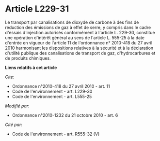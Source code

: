 # Article L229-31

Le transport par canalisations de dioxyde de carbone à des fins de réduction des émissions de gaz à effet de serre, y compris
dans le cadre d'essais d'injection autorisés conformément à l'article L. 229-30, constitue une opération d'intérêt général au
sens de l'article L. 555-25 à la date d'entrée en vigueur de l'article 11 de l'ordonnance n° 2010-418 du 27 avril 2010
harmonisant les dispositions relatives à la sécurité et à la déclaration d'utilité publique des canalisations de transport de
gaz, d'hydrocarbures et de produits chimiques.

**Liens relatifs à cet article**

_Cite_:

  - Ordonnance n°2010-418  du 27 avril 2010 - art. 11
  - Code de l'environnement - art. L229-30
  - Code de l'environnement - art. L555-25

_Modifié par_:

  - Ordonnance n°2010-1232 du 21 octobre 2010 - art. 6

_Cité par_:

  - Code de l'environnement - art. R555-32 (V)
